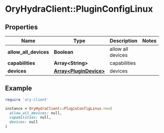 # OryHydraClient::PluginConfigLinux

## Properties

| Name | Type | Description | Notes |
| ---- | ---- | ----------- | ----- |
| **allow_all_devices** | **Boolean** | allow all devices |  |
| **capabilities** | **Array&lt;String&gt;** | capabilities |  |
| **devices** | [**Array&lt;PluginDevice&gt;**](PluginDevice.md) | devices |  |

## Example

```ruby
require 'ory-client'

instance = OryHydraClient::PluginConfigLinux.new(
  allow_all_devices: null,
  capabilities: null,
  devices: null
)
```

